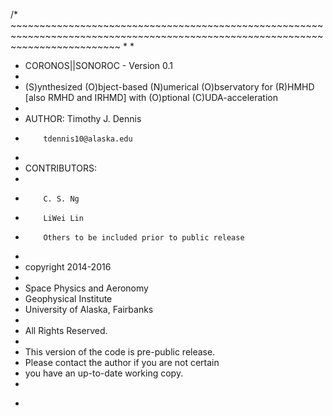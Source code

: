 /* ~~~~~~~~~~~~~~~~~~~~~~~~~~~~~~~~~~~~~~~~~~~~~~~~~~~~~~~~~~~~~~~~~~~~~~~~~~~~~~~~~~~~~~~~~~~~~~~~~~~~~~~~~~~~~~~~~~~~~~~~~~~~~~~ *
 *
 * CORONOS||SONOROC - Version 0.1
 *
 * (S)ynthesized  (O)bject-based (N)umerical (O)bservatory for (R)HMHD [also RMHD and IRHMD] with (O)ptional (C)UDA-acceleration
 *
 * AUTHOR: Timothy J. Dennis
 *         tdennis10@alaska.edu
 *
 * CONTRIBUTORS:
 *
 *         C. S. Ng
 *         LiWei Lin
 *         Others to be included prior to public release
 *
 * copyright 2014-2016 
 *
 * Space Physics and Aeronomy
 * Geophysical Institute
 * University of Alaska, Fairbanks
 *
 * All Rights Reserved.
 *
 * This version of the code is pre-public release.
 * Please contact the author if you are not certain
 * you have an up-to-date working copy.
 *
 * ~~~~~~~~~~~~~~~~~~~~~~~~~~~~~~~~~~~~~~~~~~~~~~~~~~~~~~~~~~~~~~~~~~~~~~~~~~~~~~~~~~~~~~~~~~~~~~~~~~~~~~~~~~~~~~~~~~~~~~~~~~~~~~ */
